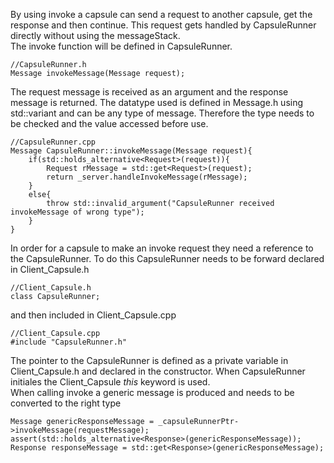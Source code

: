 By using invoke a capsule can send a request to another capsule, get the response and then continue. This request gets handled by CapsuleRunner directly without using the messageStack.\
The invoke function will be defined in CapsuleRunner.
```
//CapsuleRunner.h
Message invokeMessage(Message request);
```

The request message is received as an argument and the response message is returned. The datatype used is defined in Message.h using std::variant and can be any type of message. Therefore the type needs to be checked and the value accessed before use.
```
//CapsuleRunner.cpp
Message CapsuleRunner::invokeMessage(Message request){
    if(std::holds_alternative<Request>(request)){
        Request rMessage = std::get<Request>(request);
        return _server.handleInvokeMessage(rMessage);
    }
    else{
        throw std::invalid_argument("CapsuleRunner received invokeMessage of wrong type");
    }
}
```

In order for a capsule to make an invoke request they need a reference to the CapsuleRunner. To do this CapsuleRunner needs to be forward declared in Client_Capsule.h
```
//Client_Capsule.h
class CapsuleRunner;
```
and then included in Client_Capsule.cpp
```
//Client_Capsule.cpp
#include "CapsuleRunner.h"
```
The pointer to the CapsuleRunner is defined as a private variable in Client_Capsule.h and declared in the constructor. When CapsuleRunner initiales the Client_Capsule *this* keyword is used.\
When calling invoke a generic message is produced and needs to be converted to the right type
```
Message genericResponseMessage = _capsuleRunnerPtr->invokeMessage(requestMessage);
assert(std::holds_alternative<Response>(genericResponseMessage));
Response responseMessage = std::get<Response>(genericResponseMessage);
```